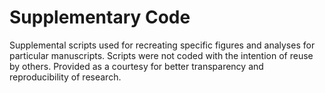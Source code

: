 # Supplementary Code

Supplemental scripts used for recreating specific figures and analyses for particular manuscripts. Scripts were not coded with the intention of reuse by others. Provided as a courtesy for better transparency and reproducibility of research. 

